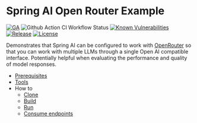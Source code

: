 # Spring AI Open Router Example

[![GA](https://img.shields.io/badge/Release-Alpha-darkred)](https://img.shields.io/badge/Release-Alpha-darkred) ![Github Action CI Workflow Status](https://github.com/pacphi/spring-ai-openrouter-example/actions/workflows/ci.yml/badge.svg) [![Known Vulnerabilities](https://snyk.io/test/github/pacphi/spring-ai-openrouter-example/badge.svg?style=plastic)](https://snyk.io/test/github/pacphi/spring-ai-openrouter-example) [![Release](https://jitpack.io/v/pacphi/spring-ai-openrouter-example.svg)](https://jitpack.io/#pacphi/spring-ai-openrouter-example/master-SNAPSHOT) [![License](https://img.shields.io/badge/License-AGPL%20v3-blue.svg)](https://opensource.org/license/agpl-v3)

Demonstrates that Spring AI can be configured to work with [OpenRouter](https://openrouter.ai/) so that you can work with multiple LLMs through a single Open AI compatible interface.  Potentially helpful when evaluating the performance and quality of model responses.

* [Prerequisites](docs/PREREQUISITES.md)
* [Tools](docs/TOOLS.md)
* How to
  * [Clone](docs/CLONING.md)
  * [Build](docs/BUILD.md)
  * [Run](docs/RUN.md)
  * [Consume endpoints](docs/ENDPOINTS.md)
